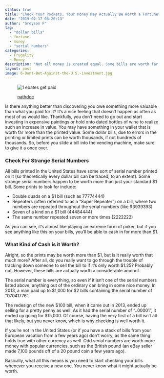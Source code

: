 ```yaml
---
status: true
title: "Check Your Pockets, Your Money May Actually Be Worth a Fortune"
date: "2019-02-17 08:20:13"
author: "Greyson F"
tag:
  - "dollar bills"
  - fortune
  - money
  - "serial numbers"
categories:
  - Frugality
  - Money
description: "Not all money is created equal. Some bills are worth far more, so make sure to investigate what's in your wallet to see if you're holding onto a mint."
layout: post
image: 6-Dont-Bet-Against-the-U.S.-investment.jpg
---
```


<figure aria-describedby="caption-attachment-3777" class="wp-caption alignnone" id="attachment_3777" style="width: 700px">

![1 ebates get paid](/posts/1-ebates-get-paid.jpg)<figcaption class="wp-caption-text" id="caption-attachment-3777">[pathdoc](https://www.shutterstock.com/pic-241332013/stock-photo-side-profile-happy-smiling-business-woman-working-online-on-computer-earning-money-dollar-bills.html)</figcaption></figure>

Is there anything better than discovering you owe something more valuable than what you paid for it? It’s a nice feeling that doesn’t happen as often as most of us would like. Thankfully, you don’t need to go out and start investing in expensive paintings or hold onto dated bottles of wine to realize such an increase in value. You may have something in your wallet that is worth far more than the printed value. Some dollar bills, due to errors in the printing or limited prints can be worth thousands, if not hundreds of thousands. So, before you slide a bill into the vending machine, make sure to give it a once over.

### Check For Strange Serial Numbers

All bills printed in the United States have some sort of serial number printed on it (so theoretically every dollar bill can be traced, to an extent). Some strange serial numbers happen to be worth more than just your standard $1 bill. Some prints to look for include:

- Double quads on a $1 bill (such as 77774444)
- Repeaters (often referred to as a “Super Repeater”) on a bill, where two numbers are repeated throughout the serial numbers (like 93939393)
- Seven of a kind on a $1 bill (44484444)
- The same number repeated seven or more times (2222222)

As you can see, it’s almost like playing an extreme form of poker, but if you see anything like this on your bills, you’ll be able to cash in for more than $1.

### What Kind of Cash is it Worth?

Alright, so the prints may be worth more than $1, but is it really worth that much more? After all, do you really want to go through the trouble of tracking down someone to sell the bill to if it’s only worth $1.25? Probably not. However, these bills are actually worth a considerable amount.

The serial number is everything, so even if it isn’t one of the serial numbers listed above, anything out of the ordinary can bring in some nice money. In 2013, a man paid up to $1,000 for $2 bills containing the serial number of “07041776”.

The redesign of the new $100 bill, when it came out in 2013, ended up selling for a pretty penny as well. As it had the serial number of “..00001”, it ended up going for $15,000. Of course, having the very first of a bill isn’t all that likely, but you never know, which is why checking is well worth it.

If you’re not in the United States (or if you have a stack of bills from your European vacation from a few years ago) don’t worry, as the same thing holds true with other currency as well. Odd serial numbers are worth more money with popular currencies, such as the British pound (an eBay seller made 7,100 pounds off of a 20 pound coin a few years ago).

Basically, what all this means is you need to start checking your bills whenever you receive a new one. You never know what it might actually be worth.
